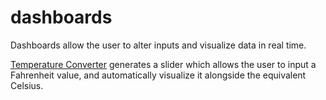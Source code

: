 # dashboards

Dashboards allow the user to alter inputs and visualize data in real time. 

[Temperature Converter](https://hub.mybinder.org/user/nwoodr94-dashboards-whcunoc7/notebooks/temperature-dashboard.ipynb#) generates a slider which allows the user to input a Fahrenheit value, and automatically visualize it alongside the equivalent Celsius.
